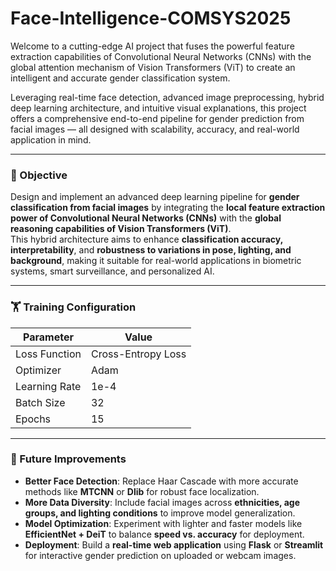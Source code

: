 # Face-Intelligence-COMSYS2025
Welcome to a cutting-edge AI project that fuses the powerful feature extraction capabilities of Convolutional Neural Networks (CNNs) with the global attention mechanism of Vision Transformers (ViT) to create an intelligent and accurate gender classification system.

Leveraging real-time face detection, advanced image preprocessing, hybrid deep learning architecture, and intuitive visual explanations, this project offers a comprehensive end-to-end pipeline for gender prediction from facial images — all designed with scalability, accuracy, and real-world application in mind.

---

### 🚀 Objective

Design and implement an advanced deep learning pipeline for **gender classification from facial images** by integrating the **local feature extraction power of Convolutional Neural Networks (CNNs)** with the **global reasoning capabilities of Vision Transformers (ViT)**.  
This hybrid architecture aims to enhance **classification accuracy, interpretability**, and **robustness to variations in pose, lighting, and background**, making it suitable for real-world applications in biometric systems, smart surveillance, and personalized AI.

---

### 🏋️ Training Configuration

<div align="center">

| Parameter        | Value              |
|------------------|--------------------|
| Loss Function     | Cross-Entropy Loss |
| Optimizer         | Adam               |
| Learning Rate     | 1e-4               |
| Batch Size        | 32                 |
| Epochs            | 15                 |

</div>

---

### 🔮 Future Improvements

- **Better Face Detection**: Replace Haar Cascade with more accurate methods like **MTCNN** or **Dlib** for robust face localization.
- **More Data Diversity**: Include facial images across **ethnicities, age groups, and lighting conditions** to improve model generalization.
- **Model Optimization**: Experiment with lighter and faster models like **EfficientNet + DeiT** to balance **speed vs. accuracy** for deployment.
- **Deployment**: Build a **real-time web application** using **Flask** or **Streamlit** for interactive gender prediction on uploaded or webcam images.

